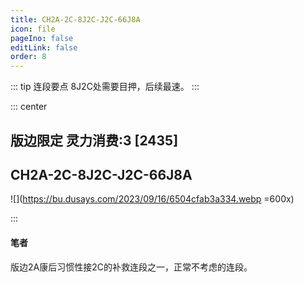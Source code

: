 ```yaml
---
title: CH2A-2C-8J2C-J2C-66J8A
icon: file
pageIno: false
editLink: false
order: 8
---
```


::: tip 连段要点
8J2C处需要目押，后续最速。
:::

::: center
## **版边限定 灵力消费:3 [2435]**
## **CH2A-2C-8J2C-J2C-66J8A**

![](https://bu.dusays.com/2023/09/16/6504cfab3a334.webp =600x)

:::

#### **笔者**
版边2A康后习惯性接2C的补救连段之一，正常不考虑的连段。